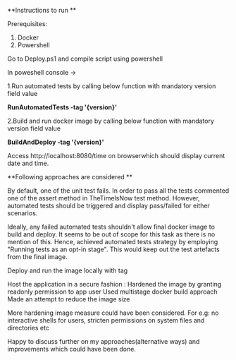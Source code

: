 **Instructions to run **

Prerequisites:
1. Docker
2. Powershell

Go to Deploy.ps1 and compile script using powershell

In poweshell console ->

1.Run automated tests by calling below function with mandatory version field value

  **RunAutomatedTests -tag '{version}'**
  

2.Build and run docker image by calling below function with mandatory version field value

  **BuildAndDeploy -tag '{version}'**
  
   Access http://localhost:8080/time on browserwhich should display current date and time.

**Following approaches are considered **

By default, one of the unit test fails. In order to pass all the tests commented one of the assert method in TheTimeIsNow test method. However, automated tests should be triggered and display pass/failed for either scenarios.

Ideally, any failed automated tests shouldn't allow final docker image to build and deploy. It seems to be out of scope for this task as there is no mention of this. Hence, achieved automated tests strategy by employing "Running tests as an opt-in stage". This would keep out the test artefacts from the final image.

Deploy and run the image locally with tag

Host the application in a secure fashion : 
  Hardened the image by granting readonly permission to app user
  Used multistage docker build approach
  Made an attempt to reduce the image size
  
  More hardening image measure could have been considered. For e.g: no interactive shells for users, stricten permissions on system files and directories etc

Happy to discuss further on my approaches(alternative ways) and improvements which could have been done.

                                           



